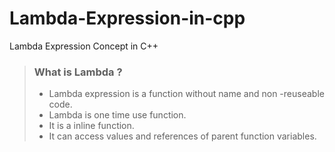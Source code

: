 # Lambda-Expression-in-cpp
Lambda Expression Concept in C++

> ### What is Lambda ? 
> - Lambda expression is a function without name and non -reuseable code.
> - Lambda is one time use function.
> - It is a inline function.
> - It can access values and references of parent function variables.

